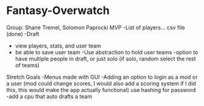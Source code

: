 # Fantasy-Overwatch
Group: Shane Tremel, Solomon Paprocki
MVP
-List of players… csv file (done)
-Draft
- view players, stats, and user team
- be able to save user team
-Use abstraction to hold user teams
-option to have multiple people in draft, or just solo (if solo, random select the rest of teams) 

Stretch Goals
-Menus made with GUI
-Adding an option to login as a mod or a user (mod could change scores, I would also add a scoring system if I did this, this would make the app actually functional) use hashing for password
-add a cpu that auto drafts a team
